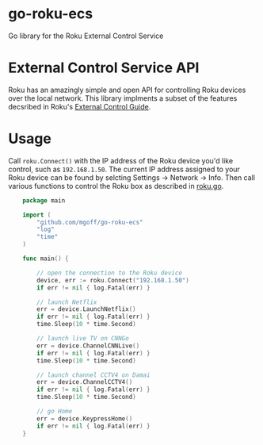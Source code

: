 # go-roku-ecs
Go library for the Roku External Control Service

External Control Service API
============================
Roku has an amazingly simple and open API for controlling Roku devices over the local network. This library implments a subset of the features decsribed in Roku's [External Control Guide](https://sdkdocs.roku.com/display/sdkdoc/External+Control+Guide).

Usage
=====

Call `roku.Connect()` with the IP address of the Roku device you'd like control, such as `192.168.1.50`. The current IP address assigned to your Roku device can be found by selcting Settings -> Network -> Info. Then call various functions to control the Roku box as described in [roku.go](roku.go).

````go
	package main

	import (
		"github.com/mgoff/go-roku-ecs"
		"log"
		"time"
	)

	func main() {

		// open the connection to the Roku device
		device, err := roku.Connect("192.168.1.50")
		if err != nil { log.Fatal(err) }

		// launch Netflix
		err = device.LaunchNetflix()
		if err != nil { log.Fatal(err) }
		time.Sleep(10 * time.Second)

		// launch live TV on CNNGo
		err = device.ChannelCNNLive()
		if err != nil { log.Fatal(err) }
		time.Sleep(10 * time.Second)

		// launch channel CCTV4 on Damai
		err = device.ChannelCCTV4()
		if err != nil { log.Fatal(err) }
		time.Sleep(10 * time.Second)

		// go Home
		err = device.KeypressHome()
		if err != nil { log.Fatal(err) }
	}
````
